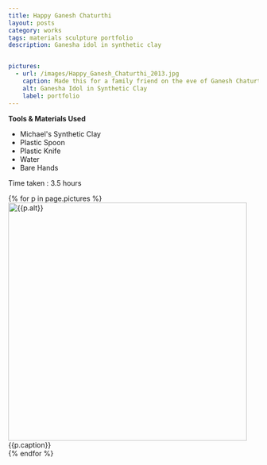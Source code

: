 ```yaml
---
title: Happy Ganesh Chaturthi
layout: posts
category: works
tags: materials sculpture portfolio
description: Ganesha idol in synthetic clay


pictures: 
  - url: /images/Happy_Ganesh_Chaturthi_2013.jpg
    caption: Made this for a family friend on the eve of Ganesh Chaturthi
    alt: Ganesha Idol in Synthetic Clay
    label: portfolio
---
```


**Tools & Materials Used**

* Michael's Synthetic Clay
* Plastic Spoon
* Plastic Knife
* Water
* Bare Hands

Time taken : 3.5 hours 

{% for p in page.pictures %}
 <img style="width:480px;" src="{{site.assetURL}}{{p.url}}" title="{{p.alt}}" alt="{{p.alt}}"/>
 <span style="display:block">{{p.caption}}</span>
{% endfor %}